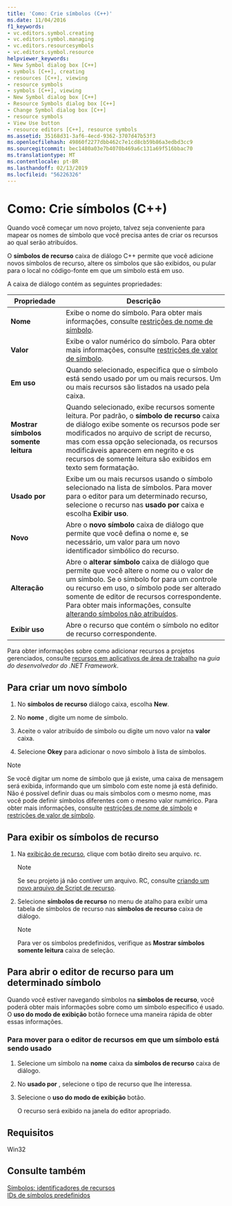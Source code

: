 ```yaml
---
title: 'Como: Crie símbolos (C++)'
ms.date: 11/04/2016
f1_keywords:
- vc.editors.symbol.creating
- vc.editors.symbol.managing
- vc.editors.resourcesymbols
- vc.editors.symbol.resource
helpviewer_keywords:
- New Symbol dialog box [C++]
- symbols [C++], creating
- resources [C++], viewing
- resource symbols
- symbols [C++], viewing
- New Symbol dialog box [C++]
- Resource Symbols dialog box [C++]
- Change Symbol dialog box [C++]
- resource symbols
- View Use button
- resource editors [C++], resource symbols
ms.assetid: 35168d31-3af6-4ecd-9362-3707d47b53f3
ms.openlocfilehash: 49860f2277dbb462c7e1cd8cb59b86a3edbd3cc9
ms.sourcegitcommit: bec1480a03e7b4070b469a6c131a69f516bbac70
ms.translationtype: MT
ms.contentlocale: pt-BR
ms.lasthandoff: 02/13/2019
ms.locfileid: "56226326"
---
```

# <a name="how-to-create-symbols-c"></a>Como: Crie símbolos (C++)

Quando você começar um novo projeto, talvez seja conveniente para mapear os nomes de símbolo que você precisa antes de criar os recursos ao qual serão atribuídos.

O **símbolos de recurso** caixa de diálogo C++ permite que você adicione novos símbolos de recurso, altere os símbolos que são exibidos, ou pular para o local no código-fonte em que um símbolo está em uso.

A caixa de diálogo contém as seguintes propriedades:

|Propriedade|Descrição|
|---|---|
|**Nome**|Exibe o nome do símbolo. Para obter mais informações, consulte [restrições de nome de símbolo](../windows/symbol-name-restrictions.md).|
|**Valor**|Exibe o valor numérico do símbolo. Para obter mais informações, consulte [restrições de valor de símbolo](../windows/symbol-value-restrictions.md).|
|**Em uso**|Quando selecionado, especifica que o símbolo está sendo usado por um ou mais recursos. Um ou mais recursos são listados na usado pela caixa.|
|**Mostrar símbolos somente leitura**|Quando selecionado, exibe recursos somente leitura. Por padrão, o **símbolo de recurso** caixa de diálogo exibe somente os recursos pode ser modificados no arquivo de script de recurso, mas com essa opção selecionada, os recursos modificáveis aparecem em negrito e os recursos de somente leitura são exibidos em texto sem formatação.|
|**Usado por**|Exibe um ou mais recursos usando o símbolo selecionado na lista de símbolos. Para mover para o editor para um determinado recurso, selecione o recurso nas **usado por** caixa e escolha **Exibir uso**.|
|**Novo**|Abre o **novo símbolo** caixa de diálogo que permite que você defina o nome e, se necessário, um valor para um novo identificador simbólico do recurso.|
|**Alteração**|Abre o **alterar símbolo** caixa de diálogo que permite que você altere o nome ou o valor de um símbolo. Se o símbolo for para um controle ou recurso em uso, o símbolo pode ser alterado somente de editor de recursos correspondente. Para obter mais informações, consulte [alterando símbolos não atribuídos](../windows/changing-unassigned-symbols.md).|
|**Exibir uso**|Abre o recurso que contém o símbolo no editor de recurso correspondente.|

Para obter informações sobre como adicionar recursos a projetos gerenciados, consulte [recursos em aplicativos de área de trabalho](/dotnet/framework/resources/index) na *guia do desenvolvedor do .NET Framework*.

## <a name="to-create-a-new-symbol"></a>Para criar um novo símbolo

1. No **símbolos de recurso** diálogo caixa, escolha **New**.

1. No **nome** , digite um nome de símbolo.

1. Aceite o valor atribuído de símbolo ou digite um novo valor na **valor** caixa.

1. Selecione **Okey** para adicionar o novo símbolo à lista de símbolos.

> [!NOTE]
> Se você digitar um nome de símbolo que já existe, uma caixa de mensagem será exibida, informando que um símbolo com este nome já está definido. Não é possível definir duas ou mais símbolos com o mesmo nome, mas você pode definir símbolos diferentes com o mesmo valor numérico. Para obter mais informações, consulte [restrições de nome de símbolo](../windows/symbol-name-restrictions.md) e [restrições de valor de símbolo](../windows/symbol-value-restrictions.md).

## <a name="to-view-resource-symbols"></a>Para exibir os símbolos de recurso

1. Na [exibição de recurso](../windows/resource-view-window.md), clique com botão direito seu arquivo. rc.

   > [!NOTE]
   > Se seu projeto já não contiver um arquivo. RC, consulte [criando um novo arquivo de Script de recurso](../windows/how-to-create-a-resource-script-file.md).

1. Selecione **símbolos de recurso** no menu de atalho para exibir uma tabela de símbolos de recurso nas **símbolos de recurso** caixa de diálogo.

   > [!NOTE]
   > Para ver os símbolos predefinidos, verifique as **Mostrar símbolos somente leitura** caixa de seleção.

## <a name="to-open-the-resource-editor-for-a-given-symbol"></a>Para abrir o editor de recurso para um determinado símbolo

Quando você estiver navegando símbolos na **símbolos de recurso**, você poderá obter mais informações sobre como um símbolo específico é usado. O **uso do modo de exibição** botão fornece uma maneira rápida de obter essas informações.

### <a name="to-move-to-the-resource-editor-where-a-symbol-is-being-used"></a>Para mover para o editor de recursos em que um símbolo está sendo usado

1. Selecione um símbolo na **nome** caixa da **símbolos de recurso** caixa de diálogo.

1. No **usado por** , selecione o tipo de recurso que lhe interessa.

1. Selecione o **uso do modo de exibição** botão.

   O recurso será exibido na janela do editor apropriado.

## <a name="requirements"></a>Requisitos

Win32

## <a name="see-also"></a>Consulte também

[Símbolos: identificadores de recursos](../windows/symbols-resource-identifiers.md)<br/>
[IDs de símbolos predefinidos](../windows/predefined-symbol-ids.md)